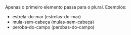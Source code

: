 Apenas o primeiro elemento passa para o plural. Exemplos:

- estrela-do-mar (estrelas-do-mar)
- mula-sem-cabeça (mulas-sem-cabeça)
- peroba-do-campo (perobas-do-campo)